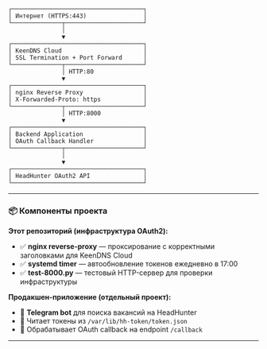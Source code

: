 
```
┌─────────────────────────────────────┐
│ Интернет (HTTPS:443)                │
└──────────────┬──────────────────────┘
               │
               ▼
┌─────────────────────────────────────┐
│ KeenDNS Cloud                       │
│ SSL Termination + Port Forward      │
└──────────────┬──────────────────────┘
               │ HTTP:80
               ▼
┌─────────────────────────────────────┐
│ nginx Reverse Proxy                 │
│ X-Forwarded-Proto: https            │
└──────────────┬──────────────────────┘
               │ HTTP:8000
               ▼
┌─────────────────────────────────────┐
│ Backend Application                 │
│ OAuth Callback Handler              │
└──────────────┬──────────────────────┘
               │
               ▼
┌─────────────────────────────────────┐
│ HeadHunter OAuth2 API               │
└─────────────────────────────────────┘

```

---

### 📦 Компоненты проекта

**Этот репозиторий (инфраструктура OAuth2):**
- ✅ **nginx reverse-proxy** — проксирование с корректными заголовками для KeenDNS Cloud
- ✅ **systemd timer** — автообновление токенов ежедневно в 17:00
- ✅ **test-8000.py** — тестовый HTTP-сервер для проверки инфраструктуры

**Продакшен-приложение (отдельный проект):**
- 🚀 **Telegram bot** для поиска вакансий на HeadHunter
- 📄 Читает токены из `/var/lib/hh-token/token.json`
- 🔄 Обрабатывает OAuth callback на endpoint `/callback`

---
